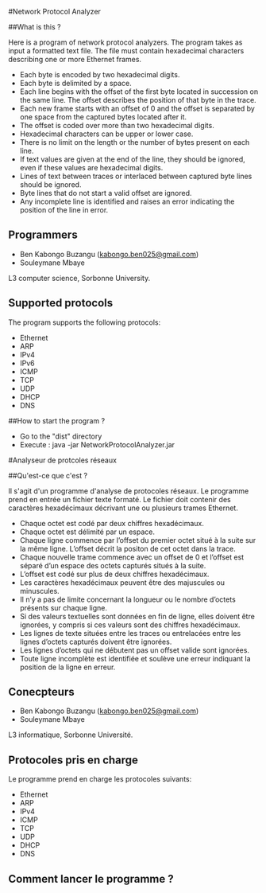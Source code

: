 #Network Protocol Analyzer

##What is this ?

Here is a program of network protocol analyzers.
The program takes as input a formatted text file.
The file must contain hexadecimal characters describing one or more Ethernet frames.
- Each byte is encoded by two hexadecimal digits.
- Each byte is delimited by a space.
- Each line begins with the offset of the first byte located in succession on the same line. The offset describes the position of that byte in the trace.
- Each new frame starts with an offset of 0 and the offset is separated by one space from the captured bytes located after it.
- The offset is coded over more than two hexadecimal digits.
- Hexadecimal characters can be upper or lower case.
- There is no limit on the length or the number of bytes present on each line.
- If text values are given at the end of the line, they should be ignored, even if these values ​​are hexadecimal digits.
- Lines of text between traces or interlaced between captured byte lines should be ignored.
- Byte lines that do not start a valid offset are ignored.
- Any incomplete line is identified and raises an error indicating the position of the line in error.

## Programmers

- Ben Kabongo Buzangu (kabongo.ben025@gmail.com)
- Souleymane Mbaye

L3 computer science, Sorbonne University.

## Supported protocols

The program supports the following protocols:
- Ethernet
- ARP
- IPv4
- IPv6
- ICMP
- TCP
- UDP
- DHCP
- DNS

##How to start the program ?

- Go to the "dist" directory
- Execute : java -jar NetworkProtocolAnalyzer.jar

#Analyseur de protcoles réseaux

##Qu'est-ce que c'est ?

Il s'agit d'un programme d'analyse de protocoles réseaux.
Le programme prend en entrée un fichier texte formaté.
Le fichier doit contenir des caractères hexadécimaux décrivant une ou plusieurs trames Ethernet.
- Chaque octet est codé par deux chiffres hexadécimaux.
- Chaque octet est délimité par un espace.
- Chaque ligne commence par l’offset du premier octet situé à la suite sur la même ligne. L’offset décrit la positon de cet octet dans la trace.
- Chaque nouvelle trame commence avec un offset de 0 et l’offset est séparé d’un espace des octets capturés situés à la suite.
- L’offset est codé sur plus de deux chiffres hexadécimaux.
- Les caractères hexadécimaux peuvent être des majuscules ou minuscules.
- Il n’y a pas de limite concernant la longueur ou le nombre d’octets présents sur chaque ligne.
- Si des valeurs textuelles sont données en fin de ligne, elles doivent être ignorées, y compris si ces valeurs sont des chiffres hexadécimaux.
- Les lignes de texte situées entre les traces ou entrelacées entre les lignes d’octets capturés doivent être ignorées.
- Les lignes d’octets qui ne débutent pas un offset valide sont ignorées.
- Toute ligne incomplète est identifiée et soulève une erreur indiquant la position de la ligne en erreur.

## Conecpteurs

- Ben Kabongo Buzangu (kabongo.ben025@gmail.com)
- Souleymane Mbaye

L3 informatique, Sorbonne Université.

## Protocoles pris en charge

Le programme prend en charge les protocoles suivants:
- Ethernet
- ARP
- IPv4
- ICMP
- TCP
- UDP
- DHCP
- DNS

## Comment lancer le programme ?